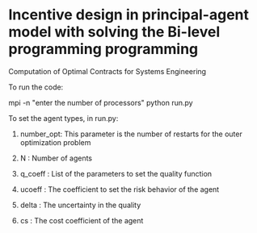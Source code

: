 # Incentive design in principal-agent model with solving the Bi-level programming programming 
Computation of Optimal Contracts for Systems Engineering

To run the code:

mpi -n "enter the number of processors" python run.py


To set the agent types, in run.py:

1) number_opt: This parameter is the number of restarts for the outer optimization problem

2) N         : Number of agents

3) q_coeff   : List of the parameters to set the quality function

4) ucoeff    : The coefficient to set the risk behavior of the agent

5) delta     : The uncertainty in the quality

6) cs        : The cost coefficient of the agent
